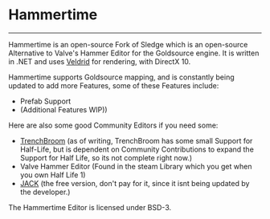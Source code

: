 Hammertime
======



---

Hammertime is an open-source Fork of Sledge which is an open-source Alternative to Valve's Hammer Editor for the Goldsource engine.
It is written in .NET and uses [Veldrid][2] for rendering, with DirectX 10.

Hammertime supports Goldsource mapping, and is constantly being updated to add more Features, some of these Features include:
- Prefab Support
- (Additional Features WIP))

Here are also some good Community Editors if you need some:
- [TrenchBroom](https://github.com/kduske/TrenchBroom) (as of writing, TrenchBroom has some small Support for Half-Life, but is dependent on Community Contributions to expand the Support for Half Life, so its not complete right now.)
- Valve Hammer Editor (Found in the steam Library which you get when you own Half Life 1)
- [JACK](http://jack.hlfx.ru/en/download.html) (the free version, don't pay for it, since it isnt being updated by the developer.)

The Hammertime Editor is licensed under BSD-3.

[2]: https://github.com/mellinoe/veldrid/
